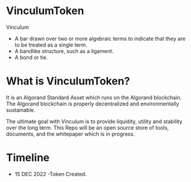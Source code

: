 # VinculumToken

Vinculum
- A bar drawn over two or more algebraic terms to indicate that they are to be treated as a single term.
- A bandlike structure, such as a ligament.
- A bond or tie.

# What is VinculumToken?

It is an Algorand Standard Asset which runs on the Algorand blockchain. The Algorand blockchain is properly decentralized and environmentally sustainable.

The ultimate goal with Vinculum is to provide liquidity, utility and stability over the long term. This Repo will be an open source store of tools, documents, and the whitepaper which is in progress.

# Timeline
- 15 DEC 2022 -Token Created.


